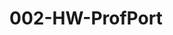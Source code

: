 # 002-HW-ProfPort

<!-- Created initial html and css files -->
<!-- Took a look at layout and looked a bit similar to HW-001 so copied over HTML and style.css to have a starting point -->
<!-- Customized header and navigation links; added some style with coloring and addition of banner design -->